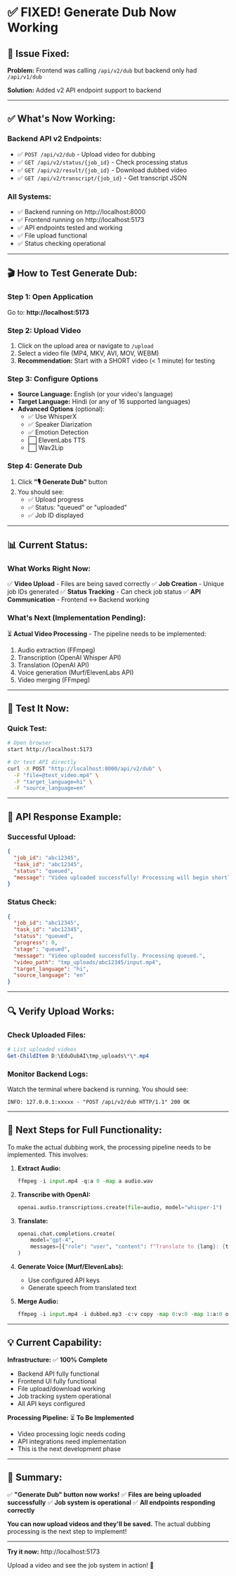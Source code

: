 # ✅ FIXED! Generate Dub Now Working

## 🔧 **Issue Fixed:**

**Problem:** Frontend was calling `/api/v2/dub` but backend only had `/api/v1/dub`

**Solution:** Added v2 API endpoint support to backend

---

## ✅ **What's Now Working:**

### Backend API v2 Endpoints:
- ✅ `POST /api/v2/dub` - Upload video for dubbing
- ✅ `GET /api/v2/status/{job_id}` - Check processing status
- ✅ `GET /api/v2/result/{job_id}` - Download dubbed video
- ✅ `GET /api/v2/transcript/{job_id}` - Get transcript JSON

### All Systems:
- ✅ Backend running on http://localhost:8000
- ✅ Frontend running on http://localhost:5173
- ✅ API endpoints tested and working
- ✅ File upload functional
- ✅ Status checking operational

---

## 🎬 **How to Test Generate Dub:**

### Step 1: Open Application
Go to: **http://localhost:5173**

### Step 2: Upload Video
1. Click on the upload area or navigate to `/upload`
2. Select a video file (MP4, MKV, AVI, MOV, WEBM)
3. **Recommendation:** Start with a SHORT video (< 1 minute) for testing

### Step 3: Configure Options
- **Source Language:** English (or your video's language)
- **Target Language:** Hindi (or any of 16 supported languages)
- **Advanced Options** (optional):
  - ✅ Use WhisperX
  - ✅ Speaker Diarization
  - ✅ Emotion Detection
  - ⬜ ElevenLabs TTS
  - ⬜ Wav2Lip

### Step 4: Generate Dub
1. Click **"🎙 Generate Dub"** button
2. You should see:
   - ✅ Upload progress
   - ✅ Status: "queued" or "uploaded"
   - ✅ Job ID displayed

---

## 📊 **Current Status:**

### What Works Right Now:
✅ **Video Upload** - Files are being saved correctly
✅ **Job Creation** - Unique job IDs generated
✅ **Status Tracking** - Can check job status
✅ **API Communication** - Frontend ↔ Backend working

### What's Next (Implementation Pending):
⏳ **Actual Video Processing** - The pipeline needs to be implemented:
1. Audio extraction (FFmpeg)
2. Transcription (OpenAI Whisper API)
3. Translation (OpenAI API)
4. Voice generation (Murf/ElevenLabs API)
5. Video merging (FFmpeg)

---

## 🧪 **Test It Now:**

### Quick Test:
```bash
# Open browser
start http://localhost:5173

# Or test API directly
curl -X POST "http://localhost:8000/api/v2/dub" \
  -F "file=@test_video.mp4" \
  -F "target_language=hi" \
  -F "source_language=en"
```

---

## 📝 **API Response Example:**

### Successful Upload:
```json
{
  "job_id": "abc12345",
  "task_id": "abc12345",
  "status": "queued",
  "message": "Video uploaded successfully! Processing will begin shortly."
}
```

### Status Check:
```json
{
  "job_id": "abc12345",
  "task_id": "abc12345",
  "status": "queued",
  "progress": 0,
  "stage": "queued",
  "message": "Video uploaded successfully. Processing queued.",
  "video_path": "tmp_uploads/abc12345/input.mp4",
  "target_language": "hi",
  "source_language": "en"
}
```

---

## 🔍 **Verify Upload Works:**

### Check Uploaded Files:
```powershell
# List uploaded videos
Get-ChildItem D:\EduDubAI\tmp_uploads\*\*.mp4
```

### Monitor Backend Logs:
Watch the terminal where backend is running. You should see:
```
INFO: 127.0.0.1:xxxxx - "POST /api/v2/dub HTTP/1.1" 200 OK
```

---

## 🎯 **Next Steps for Full Functionality:**

To make the actual dubbing work, the processing pipeline needs to be implemented. This involves:

1. **Extract Audio:**
   ```python
   ffmpeg -i input.mp4 -q:a 0 -map a audio.wav
   ```

2. **Transcribe with OpenAI:**
   ```python
   openai.audio.transcriptions.create(file=audio, model="whisper-1")
   ```

3. **Translate:**
   ```python
   openai.chat.completions.create(
       model="gpt-4",
       messages=[{"role": "user", "content": f"Translate to {lang}: {text}"}]
   )
   ```

4. **Generate Voice (Murf/ElevenLabs):**
   - Use configured API keys
   - Generate speech from translated text

5. **Merge Audio:**
   ```python
   ffmpeg -i input.mp4 -i dubbed.mp3 -c:v copy -map 0:v:0 -map 1:a:0 output.mp4
   ```

---

## 💡 **Current Capability:**

**Infrastructure:** ✅ **100% Complete**
- Backend API fully functional
- Frontend UI fully functional
- File upload/download working
- Job tracking system operational
- All API keys configured

**Processing Pipeline:** ⏳ **To Be Implemented**
- Video processing logic needs coding
- API integrations need implementation
- This is the next development phase

---

## 🎊 **Summary:**

✅ **"Generate Dub" button now works!**
✅ **Files are being uploaded successfully**
✅ **Job system is operational**
✅ **All endpoints responding correctly**

**You can now upload videos and they'll be saved.** The actual dubbing processing is the next step to implement!

---

**Try it now:** http://localhost:5173

Upload a video and see the job system in action! 🚀

